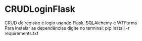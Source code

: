 # CRUDLoginFlask
CRUD de registro e login usando Flask, SQLAlchemy e WTForms <br>
Para instalar as dependências digite no terminal: pip install -r requirements.txt
